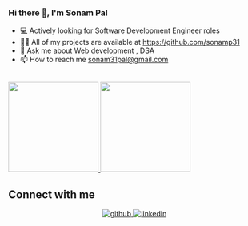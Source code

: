 ### Hi there 👋, I'm Sonam Pal


- 💻 Actively looking for Software Development Engineer roles
- 👨‍💻 All of my projects are available at https://github.com/sonamp31
- 💬 Ask me about Web development , DSA
- 📫 How to reach me sonam31pal@gmail.com

<br/>

<a href="https://github.com/ankitaugale23">
  <img height="180em" src="https://github-readme-stats.vercel.app/api?username=sonamp31&theme=buefy&show_icons=true" />
  <img height="180em" src="https://github-readme-stats.vercel.app/api/top-langs/?username=sonamp31&theme=buefy&layout=compact" />
</a>

<br/>

## Connect with me  
<div align="center">
<a href="https://github.com/sonamp31" target="_blank">
<img src=https://img.shields.io/badge/github-%2324292e.svg?&style=for-the-badge&logo=github&logoColor=white alt=github style="margin-bottom: 5px;" />
</a>
<a href="https://www.linkedin.com/in/sonam-pal-b44333214/" target="_blank">
<img src=https://img.shields.io/badge/linkedin-%231E77B5.svg?&style=for-the-badge&logo=linkedin&logoColor=white alt=linkedin style="margin-bottom: 5px;" />
</a>

